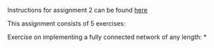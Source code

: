 Instructions for assignment 2 can be found [here](https://github.com/wei-ann-Github/Stanford_CS231n_CNN/tree/master/assignment2)

This assignment consists of 5 exercises:

Exercise on implementing a fully connected network of any length:
* 